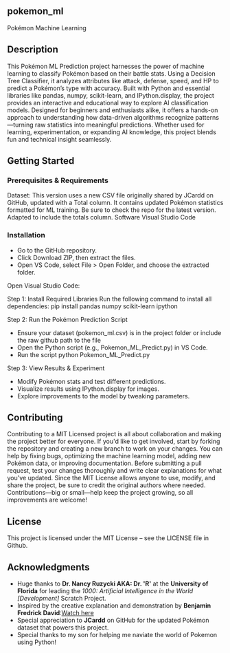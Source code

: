 ## pokemon_ml
Pokémon Machine Learning

## Description
This Pokémon ML Prediction project harnesses the power of machine learning to classify Pokémon based on their battle stats. Using a Decision Tree Classifier, it analyzes attributes like attack, defense, speed, and HP to predict a Pokémon’s type with accuracy. Built with Python and essential libraries like pandas, numpy, scikit-learn, and IPython.display, the project provides an interactive and educational way to explore AI classification models. Designed for beginners and enthusiasts alike, it offers a hands-on approach to understanding how data-driven algorithms recognize patterns—turning raw statistics into meaningful predictions. Whether used for learning, experimentation, or expanding AI knowledge, this project blends fun and technical insight seamlessly.

## Getting Started
### Prerequisites & Requirements
Dataset:
This version uses a new CSV file originally shared by JCardd on GitHub, updated with a Total column. It contains updated Pokémon statistics formatted for ML training. Be sure to check the repo for the latest version. Adapted to include the totals column.
Software
Visual Studio Code

### Installation
- Go to the GitHub repository.
- Click Download ZIP, then extract the files.
- Open VS Code, select File > Open Folder, and choose the extracted folder.
  
Open Visual Studio Code:

Step 1: Install Required Libraries
Run the following command to install all dependencies:
pip install pandas numpy scikit-learn ipython

Step 2: Run the Pokémon Prediction Script
- Ensure your dataset (pokemon_ml.csv) is in the project folder or include the raw github path to the file
- Open the Python script (e.g., Pokemon_ML_Predict.py) in VS Code.
- Run the script
python Pokemon_ML_Predict.py

Step 3: View Results & Experiment
- Modify Pokémon stats and test different predictions.
- Visualize results using IPython.display for images.
- Explore improvements to the model by tweaking parameters.

## Contributing
Contributing to a MIT Licensed project is all about collaboration and making the project better for everyone. If you'd like to get involved, start by forking the repository and creating a new branch to work on your changes. You can help by fixing bugs, optimizing the machine learning model, adding new Pokémon data, or improving documentation. Before submitting a pull request, test your changes thoroughly and write clear explanations for what you've updated. Since the MIT License allows anyone to use, modify, and share the project, be sure to credit the original authors where needed. Contributions—big or small—help keep the project growing, so all improvements are welcome! 

## License
This project is licensed under the MIT License – see the LICENSE file in Github.

## Acknowledgments

- Huge thanks to **Dr. Nancy Ruzycki AKA: Dr. 'R'** at the **University of Florida** for leading the *1000: Artificial Intelligence in the World [Development]* Scratch Project.
- Inspired by the creative explanation and demonstration by **Benjamin Fredrick David**:[Watch here](https://youtu.be/6KqLGNkA7u0?si=YD9J1depF7VEhP-h)
- Special appreciation to **JCardd** on GitHub for the updated Pokémon dataset that powers this project.
- Special thanks to my son for helping me naviate the world of Pokemon using Python!
